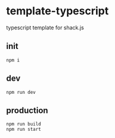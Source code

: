 # template-typescript

typescript template for shack.js

## init

```
npm i
```

## dev

```
npm run dev
```


## production

```
npm run build
npm run start
```